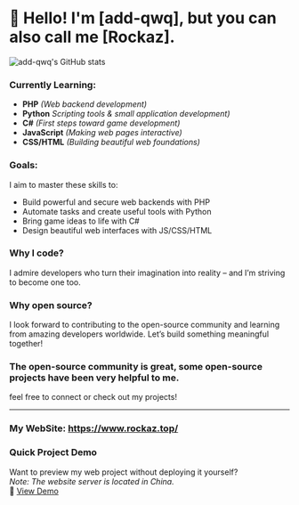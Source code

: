 # 👋 Hello! I'm [add-qwq], but you can also call me [Rockaz].  

<!--![add-qwq's Top Languages](https://github-readme-stats.vercel.app/api/top-langs/?username=add-qwq&hide=html&locale=en&hide_title=true)-->

![add-qwq's GitHub stats](https://github-readme-stats.vercel.app/api?username=add-qwq&show_icons=true&locale=en&include_all_commits=true3&count_private=true&hide=prs)

### Currently Learning:  
- **PHP** _(Web backend development)_  
- **Python** _Scripting tools & small application development)_  
- **C#**  _(First steps toward game development)_  
- **JavaScript**  _(Making web pages interactive)_  
- **CSS/HTML**  _(Building beautiful web foundations)_  

### Goals:  
I aim to master these skills to:  
- Build powerful and secure web backends with PHP
- Automate tasks and create useful tools with Python  
- Bring game ideas to life with C#  
- Design beautiful web interfaces with JS/CSS/HTML  

### Why I code?  
I admire developers who turn their imagination into reality – and I’m striving to become one too.  

### Why open source?  
I look forward to contributing to the open-source community and learning from amazing developers worldwide. Let’s build something meaningful together!  

### The open-source community is great, some open-source projects have been very helpful to me.  

feel free to connect or check out my projects!

---

### My WebSite: https://www.rockaz.top/

### Quick Project Demo  
Want to preview my web project without deploying it yourself?  
*Note: The website server is located in China.*  
🔗 [View Demo](https://www.rockaz.top/GitHub-Project-Demo/)  
